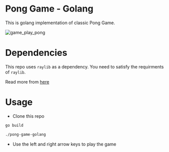 # Pong Game - Golang

This is golang implementation of classic Pong Game. 

![game_play_pong](https://user-images.githubusercontent.com/25578971/76080902-fadddd80-5fcd-11ea-9bdf-ca13d4422c99.gif)

# Dependencies

This repo uses `raylib` as a dependency. You need to satisfy the requirments of `raylib`. 

Read more from [here](https://github.com/gen2brain/raylib-go#requirements) 

# Usage

- Clone this repo
```sh
go build
```
```sh
./pong-game-golang
```
- Use the left and right arrow keys to play the game
